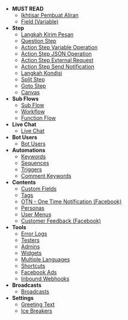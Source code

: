 * **MUST READ**
  * [Ikhtisar Pembuat Aliran](docs/flowbuilder/Flow_Builder.md)
  * [Field (Variable)](docs/flowbuilder/Field.md)
* **Step**
  * [Langkah Kirim Pesan](docs/flowbuilder/Step.md)
  * [Question Step](docs/flowbuilder/Step_Question_Step.md)
  * [Action Step Variable Operation](docs/flowbuilder/Step_Variable.md)
  * [Action Step JSON Operation](docs/flowbuilder/Step_JSON.md)
  * [Action Step External Request](docs/flowbuilder/Step_External.md)
  * [Action Step Send Notification](docs/flowbuilder/Step_Notification.md)
  * [Langkah Kondisi](docs/flowbuilder/Step_Condition.md)
  * [Split Step](docs/flowbuilder/Step_Split.md)
  * [Goto Step](docs/flowbuilder/Step_Goto.md)
  * [Canvas](docs/flowbuilder/Step_Canvas.md)
* **Sub Flows**
  * [Sub Flow](#)
  * [Workflow](#)
  * [Function Flow](#)
* **Live Chat**
  * [Live Chat](#)
* **Bot Users**
  * [Bot Users](#)
* **Automations**
  * [Keywords](#)
  * [Sequences](#)
  * [Triggers](#)
  * [Comment Keywords](#)
* **Contents**
  * [Custom Fields](#)
  * [Tags](#)
  * [OTN - One Time Notification (Facebook)](#)
  * [Personas](#)
  * [User Menus](#)
  * [Customer Feedback (Facebook)](#)
* **Tools**
  * [Error Logs](#)
  * [Testers](#)
  * [Admins](#)
  * [Widgets](#)
  * [Multiple Languages](#)
  * [Shortcuts](#)
  * [Facebook Ads](#)
  * [Inbound Webhooks](#)
* **Broadcasts**
  * [Broadcasts](#)
* **Settings**
  * [Greeting Text](#)
  * [Ice Breakers](#)